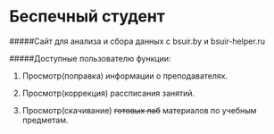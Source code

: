 Беспечный студент
=================
#####Сайт для анализа и сбора данных с bsuir.by и bsuir-helper.ru

#####Доступные пользователю функции:
 1) Просмотр(поправка) информации о преподавателях.
 
 2) Просмотр(коррекция) рассписания занятий.
 
 3) Просмотр(скачивание) ~~готовых лаб~~ материалов по учебным предметам. 
